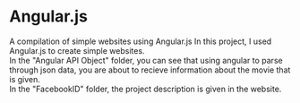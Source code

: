 # Angular.js
A compilation of simple websites using Angular.js
In this project, I used Angular.js to create simple websites. <br/>
In the "Angular API Object" folder, you can see that using angular to parse through json data, you are about to recieve
information about the movie that is given. <br/>
In the "FacebookID" folder, the project description is given in the website.
